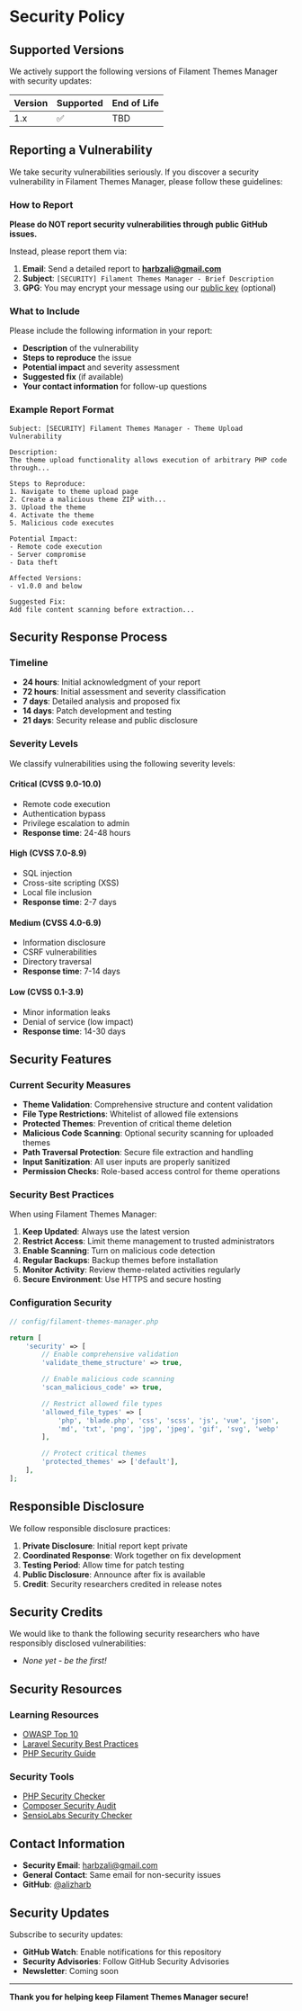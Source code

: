 # Security Policy

## Supported Versions

We actively support the following versions of Filament Themes Manager with security updates:

| Version | Supported          | End of Life |
| ------- | ------------------ | ----------- |
| 1.x     | :white_check_mark: | TBD         |

## Reporting a Vulnerability

We take security vulnerabilities seriously. If you discover a security vulnerability in Filament Themes Manager, please follow these guidelines:

### How to Report

**Please do NOT report security vulnerabilities through public GitHub issues.**

Instead, please report them via:

1. **Email**: Send a detailed report to **harbzali@gmail.com**
2. **Subject**: `[SECURITY] Filament Themes Manager - Brief Description`
3. **GPG**: You may encrypt your message using our [public key](https://keybase.io/alizharb) (optional)

### What to Include

Please include the following information in your report:

- **Description** of the vulnerability
- **Steps to reproduce** the issue
- **Potential impact** and severity assessment
- **Suggested fix** (if available)
- **Your contact information** for follow-up questions

### Example Report Format

```
Subject: [SECURITY] Filament Themes Manager - Theme Upload Vulnerability

Description:
The theme upload functionality allows execution of arbitrary PHP code through...

Steps to Reproduce:
1. Navigate to theme upload page
2. Create a malicious theme ZIP with...
3. Upload the theme
4. Activate the theme
5. Malicious code executes

Potential Impact:
- Remote code execution
- Server compromise
- Data theft

Affected Versions:
- v1.0.0 and below

Suggested Fix:
Add file content scanning before extraction...
```

## Security Response Process

### Timeline

- **24 hours**: Initial acknowledgment of your report
- **72 hours**: Initial assessment and severity classification
- **7 days**: Detailed analysis and proposed fix
- **14 days**: Patch development and testing
- **21 days**: Security release and public disclosure

### Severity Levels

We classify vulnerabilities using the following severity levels:

#### Critical (CVSS 9.0-10.0)
- Remote code execution
- Authentication bypass
- Privilege escalation to admin
- **Response time**: 24-48 hours

#### High (CVSS 7.0-8.9)
- SQL injection
- Cross-site scripting (XSS)
- Local file inclusion
- **Response time**: 2-7 days

#### Medium (CVSS 4.0-6.9)
- Information disclosure
- CSRF vulnerabilities
- Directory traversal
- **Response time**: 7-14 days

#### Low (CVSS 0.1-3.9)
- Minor information leaks
- Denial of service (low impact)
- **Response time**: 14-30 days

## Security Features

### Current Security Measures

- **Theme Validation**: Comprehensive structure and content validation
- **File Type Restrictions**: Whitelist of allowed file extensions
- **Protected Themes**: Prevention of critical theme deletion
- **Malicious Code Scanning**: Optional security scanning for uploaded themes
- **Path Traversal Protection**: Secure file extraction and handling
- **Input Sanitization**: All user inputs are properly sanitized
- **Permission Checks**: Role-based access control for theme operations

### Security Best Practices

When using Filament Themes Manager:

1. **Keep Updated**: Always use the latest version
2. **Restrict Access**: Limit theme management to trusted administrators
3. **Enable Scanning**: Turn on malicious code detection
4. **Regular Backups**: Backup themes before installation
5. **Monitor Activity**: Review theme-related activities regularly
6. **Secure Environment**: Use HTTPS and secure hosting

### Configuration Security

```php
// config/filament-themes-manager.php

return [
    'security' => [
        // Enable comprehensive validation
        'validate_theme_structure' => true,

        // Enable malicious code scanning
        'scan_malicious_code' => true,

        // Restrict allowed file types
        'allowed_file_types' => [
            'php', 'blade.php', 'css', 'scss', 'js', 'vue', 'json',
            'md', 'txt', 'png', 'jpg', 'jpeg', 'gif', 'svg', 'webp'
        ],

        // Protect critical themes
        'protected_themes' => ['default'],
    ],
];
```

## Responsible Disclosure

We follow responsible disclosure practices:

1. **Private Disclosure**: Initial report kept private
2. **Coordinated Response**: Work together on fix development
3. **Testing Period**: Allow time for patch testing
4. **Public Disclosure**: Announce after fix is available
5. **Credit**: Security researchers credited in release notes

## Security Credits

We would like to thank the following security researchers who have responsibly disclosed vulnerabilities:

- *None yet - be the first!*

## Security Resources

### Learning Resources

- [OWASP Top 10](https://owasp.org/www-project-top-ten/)
- [Laravel Security Best Practices](https://laravel.com/docs/security)
- [PHP Security Guide](https://phpsec.org/)

### Security Tools

- [PHP Security Checker](https://security.symfony.com/)
- [Composer Security Audit](https://getcomposer.org/doc/03-cli.md#audit)
- [SensioLabs Security Checker](https://github.com/sensiolabs/security-checker)

## Contact Information

- **Security Email**: harbzali@gmail.com
- **General Contact**: Same email for non-security issues
- **GitHub**: [@alizharb](https://github.com/alizharb)

## Security Updates

Subscribe to security updates:

- **GitHub Watch**: Enable notifications for this repository
- **Security Advisories**: Follow GitHub Security Advisories
- **Newsletter**: Coming soon

---

**Thank you for helping keep Filament Themes Manager secure!**